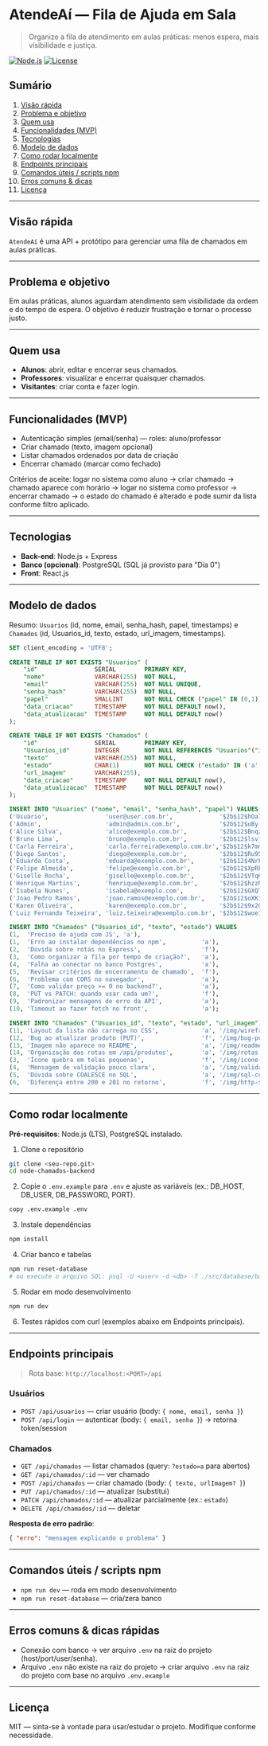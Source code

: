 # AtendeAí — Fila de Ajuda em Sala

> Organize a fila de atendimento em aulas práticas: menos espera, mais visibilidade e justiça.

[![Node.js](https://img.shields.io/badge/node-%3E%3D16-green)](#) [![License](https://img.shields.io/badge/license-MIT-blue)](#)

## Sumário

1. [Visão rápida](#visão-rápida)
2. [Problema e objetivo](#problema-e-objetivo)
3. [Quem usa](#quem-usa)
4. [Funcionalidades (MVP)](#funcionalidades-mvp)
5. [Tecnologias](#tecnologias)
6. [Modelo de dados](#modelo-de-dados)
7. [Como rodar localmente](#como-rodar-localmente)
8. [Endpoints principais](#endpoints-principais)
9. [Comandos úteis / scripts npm](#comandos-úteis--scripts-npm)
10. [Erros comuns & dicas](#erros-comuns--dicas)
11. [Licença](#licença)

---

## Visão rápida

`AtendeAí` é uma API + protótipo para gerenciar uma fila de chamados em aulas práticas.

---

## Problema e objetivo

Em aulas práticas, alunos aguardam atendimento sem visibilidade da ordem e do tempo de espera. O objetivo é reduzir frustração e tornar o processo justo.

---

## Quem usa

* **Alunos**: abrir, editar e encerrar seus chamados.
* **Professores**: visualizar e encerrar quaisquer chamados.
* **Visitantes**: criar conta e fazer login.

---

## Funcionalidades (MVP)

* Autenticação simples (email/senha) — roles: aluno/professor
* Criar chamado (texto, imagem opcional)
* Listar chamados ordenados por data de criação
* Encerrar chamado (marcar como fechado)

Critérios de aceite: logar no sistema como aluno → criar chamado → chamado aparece com horário → logar no sistema como professor → encerrar chamado → o estado do chamado é alterado e pode sumir da lista conforme filtro aplicado.

---

## Tecnologias

* **Back-end**: Node.js + Express
* **Banco (opcional)**: PostgreSQL (SQL já provisto para "Dia 0")
* **Front**: React.js

---

## Modelo de dados

Resumo: `Usuarios` (id, nome, email, senha_hash, papel, timestamps) e `Chamados` (id, Usuarios_id, texto, estado, url_imagem, timestamps).

``` SQL
SET client_encoding = 'UTF8';

CREATE TABLE IF NOT EXISTS "Usuarios" (
    "id"                SERIAL        PRIMARY KEY,
    "nome"              VARCHAR(255)  NOT NULL,
    "email"             VARCHAR(255)  NOT NULL UNIQUE,
    "senha_hash"        VARCHAR(255)  NOT NULL,
    "papel"             SMALLINT      NOT NULL CHECK ("papel" IN (0,1)),
    "data_criacao"      TIMESTAMP     NOT NULL DEFAULT now(),
    "data_atualizacao"  TIMESTAMP     NOT NULL DEFAULT now()
);

CREATE TABLE IF NOT EXISTS "Chamados" (
    "id"                SERIAL        PRIMARY KEY,
    "Usuarios_id"       INTEGER       NOT NULL REFERENCES "Usuarios"("id"),
    "texto"             VARCHAR(255)  NOT NULL,
    "estado"            CHAR(1)       NOT NULL CHECK ("estado" IN ('a','f')),
    "url_imagem"        VARCHAR(255),
    "data_criacao"      TIMESTAMP     NOT NULL DEFAULT now(),
    "data_atualizacao"  TIMESTAMP     NOT NULL DEFAULT now()
);

INSERT INTO "Usuarios" ("nome", "email", "senha_hash", "papel") VALUES
('Usuário',                'user@user.com.br',             '$2b$12$hOa7C35BZpDh7kJYoCld9YbLRMsvIkVzvr3LMBDHT46/Kpx7/aEzW', 0),
('Admin',                  'admin@admin.com.br',           '$2b$12$uBy.SQ6EAxn/o/clzQHi.ydZM.v4sM78Rnd/DgwpLyGhkQltSy6n0', 1),
('Alice Silva',            'alice@exemplo.com.br',         '$2b$12$Bnqzpx4w6TaRk8ck5bHtrVmtKV/OmjJ/qWWqBPmKhSZ0aSgKvSOAj', 0),
('Bruno Lima',             'bruno@exemplo.com.br',         '$2b$12$lsvj7q7QCfCriYUh/UeagGUVtGiYCwMat4J5bnP.u7rb9hjp55rdL', 0),
('Carla Ferreira',         'carla.ferreira@exemplo.com.br','$2b$12$k7mmguOilastEwMXekVTw3v5Vt/2JGG53GmVocr0i7ZhlkFKrde1M', 1),
('Diego Santos',           'diego@exemplo.com.br',         '$2b$12$Ru95WQEgzFqBOfyAG34/6Nppels6CUKoe1ma7urinZiZLQbNCZEj9', 0),
('Eduarda Costa',          'eduarda@exemplo.com.br',       '$2b$12$4NrPZt6yNJEPQO2ApaF04kD7CY.LV9XWRQTBPF6KwSE39YcChbBKF', 0),
('Felipe Almeida',         'felipe@exemplo.com.br',        '$2b$12$XpRkEBpxXukNijvqNnyy.SQxJ3.olhNnK.1aT.Yl5d2JYp89dGINg', 0),
('Giselle Rocha',          'giselle@exemplo.com.br',       '$2b$12$VTqKt4ERLTmLRCGrJIfGVOwmGcEir9KDq7G5RWrnYRlBvHfw82jh7', 1),
('Henrique Martins',       'henrique@exemplo.com.br',      '$2b$12$hzzNU5mPWkgYoHe1RD0uYYTibS8lO/XXI1aVoYjEJ1zAw9lPQOUEJ', 0),
('Isabela Nunes',          'isabela@exemplo.com',          '$2b$12$GXQT1tXZD46SovxYIt8Gav6stqg/05PleFbmH.J3F2chAuiCVgcfz', 0),
('Joao Pedro Ramos',       'joao.ramos@exemplo.com.br',    '$2b$12$oXKiRh8ktUFaMTstKX/cCfDUAUT2SepSNwRdWtUenkwz1IwFL6V6b', 0),
('Karen Oliveira',         'karen@exemplo.com.br',         '$2b$12$9x2GHtGECKzuQCJS65.1klPkri2xpNTvbEZLDlrVsvVBLZp4cnKlc', 0),
('Luiz Fernando Teixeira', 'luiz.teixeira@exemplo.com.br', '$2b$12$woeItTdOln/h4lP8Dc65k1XqFI5fOlSADwHsQk/T50ES8K9I0dpn4', 1);

INSERT INTO "Chamados" ("Usuarios_id", "texto", "estado") VALUES
(1,  'Preciso de ajuda com JS', 'a'),
(1,  'Erro ao instalar dependências no npm',          'a'),
(2,  'Dúvida sobre rotas no Express',                 'f'),
(3,  'Como organizar a fila por tempo de criação?',   'a'),
(4,  'Falha ao conectar no banco Postgres',           'a'),
(5,  'Revisar critérios de encerramento de chamado',  'f'),
(6,  'Problema com CORS no navegador',                'a'),
(7,  'Como validar preço >= 0 no backend?',           'a'),
(8,  'PUT vs PATCH: quando usar cada um?',            'f'),
(9,  'Padronizar mensagens de erro da API',           'a'),
(10, 'Timeout ao fazer fetch no front',               'a');

INSERT INTO "Chamados" ("Usuarios_id", "texto", "estado", "url_imagem") VALUES
(11, 'Layout da lista não carrega no CSS',            'a', '/img/wireframe-lista.png'),
(12, 'Bug ao atualizar produto (PUT)',                'f', '/img/bug-put.png'),
(13, 'Imagem não aparece no README',                  'a', '/img/readme-img.png'),
(14, 'Organização das rotas em /api/produtos',        'a', '/img/rotas.png'),
(3,  'Ícone quebra em telas pequenas',                'f', '/img/icone-responsivo.png'),
(4,  'Mensagem de validação pouco clara',             'a', '/img/validacao-msg.png'),
(5,  'Dúvida sobre COALESCE no SQL',                  'a', '/img/sql-coalesce.png'),
(6,  'Diferença entre 200 e 201 no retorno',          'f', '/img/http-status.png');
```

---

## Como rodar localmente

**Pré-requisitos**: Node.js (LTS), PostgreSQL instalado.

1. Clone o repositório

```bash
git clone <seu-repo.git>
cd node-chamados-backend
```

2. Copie o `.env.example` para `.env` e ajuste as variáveis (ex.: DB_HOST, DB_USER, DB_PASSWORD, PORT).
```bash
copy .env.example .env
```

3. Instale dependências

```bash
npm install
```

4. Criar banco e tabelas

```bash
npm run reset-database
# ou execute o arquivo SQL: psql -U <user> -d <db> -f ./src/database/banco.sql
```

5. Rodar em modo desenvolvimento

```bash
npm run dev
```

6. Testes rápidos com curl (exemplos abaixo em Endpoints principais).

---

## Endpoints principais

> Rota base: `http://localhost:<PORT>/api`

### Usuários

* `POST /api/usuarios` — criar usuário (body: `{ nome, email, senha }`)
* `POST /api/login` — autenticar (body: `{ email, senha }`) → retorna token/session

### Chamados

* `GET /api/chamados` — listar chamados (query: `?estado=a` para abertos)
* `GET /api/chamados/:id` — ver chamado
* `POST /api/chamados` — criar chamado (body: `{ texto, urlImagem? }`)
* `PUT /api/chamados/:id` — atualizar (substitui)
* `PATCH /api/chamados/:id` — atualizar parcialmente (ex.: `estado`)
* `DELETE /api/chamados/:id` — deletar

**Resposta de erro padrão**:

```json
{ "erro": "mensagem explicando o problema" }
```

---

## Comandos úteis / scripts npm

* `npm run dev` — roda em modo desenvolvimento
* `npm run reset-database` — cria/zera banco

---

## Erros comuns & dicas rápidas

* Conexão com banco → ver arquivo `.env` na raiz do projeto (host/port/user/senha).
* Arquivo `.env` não existe na raiz do projeto → criar arquivo `.env` na raiz do projeto com base no arquivo `.env.example`

---

## Licença

MIT — sinta-se à vontade para usar/estudar o projeto. Modifique conforme necessidade.
